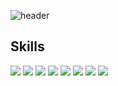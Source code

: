 ![header](https://capsule-render.vercel.app/api?type=Rounded&color=FAEF9B&height=300&section=header&text=Hokyun's%20GitHub&fontSize=90)
## Skills
<span>
    <img src="https://img.shields.io/badge/Java-6DA4AA?style=plastic&logo=JAVA&logoColor=white"/>
    <img src="https://img.shields.io/badge/SpringBoot-6DB33F?style=plastic&logo=springboot&logoColor=white"/>
    <img src="https://img.shields.io/badge/Thymeleaf-005F0F?style=plastic&logo=thymeleaf&logoColor=#005F0F"/>
    <img src="https://img.shields.io/badge/MySQL-4479A1?style=plastic&logo=MYSQL&logoColor=white"/>
    <img src="https://img.shields.io/badge/Python-3776AB?style=plastic&logo=Python&logoColor=white"/>
    <img src="https://img.shields.io/badge/Django-092E20?style=plastic&logo=Django&logoColor=white"/>
    <img src="https://img.shields.io/badge/Postgresql-4169E1?style=plastic&logo=postgresql&logoColor=white"/>
    <img src="https://img.shields.io/badge/Tensorflow-FF6F00?style=plastic&logo=Tensorflow&logoColor=white"/>
</span>

